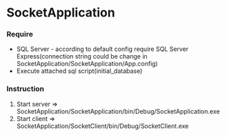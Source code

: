 # SocketApplication

<h3>Require</h3>
<ul>
<li>SQL Server - according to default config require SQL Server Express(connection string could be change in SocketApplication/SocketApplication/App.config)</li>
<li>Execute attached sql script(initial_database)</li>
</ul>

<h3>Instruction</h3>
<ol>
<li>Start server => SocketApplication/SocketApplication/bin/Debug/SocketApplication.exe</li>
<li>Start client => SocketApplication/SocketClient/bin/Debug/SocketClient.exe</li>
</ol>